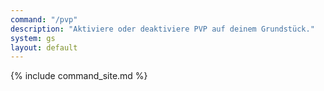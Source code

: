 ```yaml
---
command: "/pvp"
description: "Aktiviere oder deaktiviere PVP auf deinem Grundstück."
system: gs
layout: default
---
```

{% include command_site.md %}
